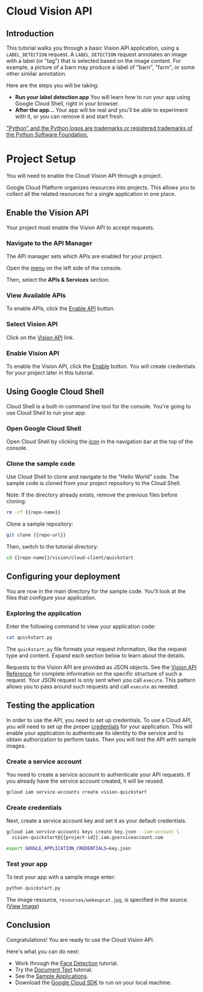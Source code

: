 # Cloud Vision API

<walkthrough-test-start-page url="/start?tutorial=python_vision_quickstart_v2"></walkthrough-test-start-page>

<walkthrough-tutorial-url url="https://cloud.google.com/vision/docs/label-tutorial"></walkthrough-tutorial-url>

<walkthrough-watcher-constant value="https://github.com/GoogleCloudPlatform/python-docs-samples.git" key="repo-url"></walkthrough-watcher-constant>

<walkthrough-watcher-constant value="python-docs-samples" key="repo-name"></walkthrough-watcher-constant>

<walkthrough-devshell-precreate></walkthrough-devshell-precreate>

## Introduction

This tutorial walks you through a basic Vision API application, using a
`LABEL_DETECTION` request. A `LABEL_DETECTION` request annotates an image with a
label (or "tag") that is selected based on the image content. For example, a
picture of a barn may produce a label of "barn", "farm", or some other similar
annotation.

Here are the steps you will be taking:

*   **Run your label detection app** You will learn how to run your app using
    Google Cloud Shell, right in your browser.
*   **After the app...** Your app will be real and you'll be able to experiment
    with it, or you can remove it and start fresh.

["Python" and the Python logos are trademarks or registered trademarks of the
Python Software Foundation.](walkthrough://footnote)

# Project Setup

You will need to enable the Cloud Vision API through a project.

Google Cloud Platform organizes resources into projects. This allows you to
collect all the related resources for a single application in one place.

<walkthrough-project-billing-setup></walkthrough-project-billing-setup>

## Enable the Vision API

Your project must enable the Vision API to accept requests.

### Navigate to the API Manager

The API manager sets which APIs are enabled for your project.

Open the
[menu](walkthrough://spotlight-pointer?spotlightId=console-nav-menu)
on the left side of the console.

Then, select the **APIs & Services** section.

<walkthrough-menu-navigation sectionid="API_SECTION"></walkthrough-menu-navigation>

### View Available APIs

To enable APIs, click the [Enable
API](walkthrough://spotlight-pointer?cssSelector=.p6n-action-bar-button) button.

### Select Vision API

Click on the [Vision
API](walkthrough://spotlight-pointer?spotlightId=api-vision.googleapis.com)
link.

### Enable Vision API

To enable the Vision API, click the
[Enable](walkthrough://spotlight-pointer?spotlightId=api-enable-vision.googleapis.com)
button. You will create credentials for your project later in this tutorial.

## Using Google Cloud Shell

Cloud Shell is a built-in command line tool for the console. You're going to use
Cloud Shell to run your app.

### Open Google Cloud Shell

Open Cloud Shell by clicking the
<walkthrough-cloud-shell-icon></walkthrough-cloud-shell-icon>
[icon](walkthrough://spotlight-pointer?spotlightId=devshell-activate-button) in
the navigation bar at the top of the console.

### Clone the sample code

Use Cloud Shell to clone and navigate to the "Hello World" code. The sample code
is cloned from your project repository to the Cloud Shell.

Note: If the directory already exists, remove the previous files before cloning:

```bash
rm -rf {{repo-name}}
```

Clone a sample repository:

```bash
git clone {{repo-url}}
```

Then, switch to the tutorial directory:

```bash
cd {{repo-name}}/vision/cloud-client/quickstart
```

## Configuring your deployment

You are now in the main directory for the sample code. You'll look at the files
that configure your application.

### Exploring the application

Enter the following command to view your application code:

```bash
cat quickstart.py
```

The `quickstart.py` file formats your request information, like the request type
and content. Expand each section below to learn about the details.

Requests to the Vision API are provided as JSON objects. See the [Vision API
Reference][vision-request-doc] for complete information on the specific
structure of such a request. Your JSON request is only sent when you call
`execute`. This pattern allows you to pass around such requests and call
`execute` as needed.

## Testing the application

In order to use the API, you need to set up credentials. To use a Cloud API, you
will need to set up the proper [credentials][auth-doc] for your application.
This will enable your application to authenticate its identity to the service
and to obtain authorization to perform tasks. Then you will test the API with
sample images.

### Create a service account

You need to create a service account to authenticate your API requests. If you
already have the service account created, it will be reused.

```bash
gcloud iam service-accounts create vision-quickstart
```

### Create credentials

Next, create a service account key and set it as your default credentials.

```bash
gcloud iam service-accounts keys create key.json --iam-account \
  vision-quickstart@{{project-id}}.iam.gserviceaccount.com
```

```bash
export GOOGLE_APPLICATION_CREDENTIALS=key.json
```

<walkthrough-test-code-output text="created key"></walkthrough-test-code-output>

### Test your app

To test your app with a sample image enter:

```bash
python quickstart.py
```

The image resource, `resources/wakeupcat.jpg`, is specified in the source.
([View Image][cat-picture])

## Conclusion

<walkthrough-conclusion-trophy></walkthrough-conclusion-trophy>

Congratulations! You are ready to use the Cloud Vision API.

Here's what you can do next:

*   Work through the [Face Detection][face-tutorial] tutorial.
*   Try the [Document Text][document-text-tutorial] tutorial.
*   See the [Sample Applications][vision-samples].
*   Download the [Google Cloud SDK][get-cloud-sdk] to run on your local machine.

[auth-doc]: https://cloud.google.com/vision/docs/auth
[cat-picture]: https://raw.githubusercontent.com/GoogleCloudPlatform/python-docs-samples/master/vision/cloud-client/quickstart/resources/wakeupcat.jpg
[document-text-tutorial]: https://cloud.google.com/vision/docs/fulltext-annotations
[face-tutorial]: https://cloud.google.com/vision/docs/face-tutorial
[get-cloud-sdk]: https://cloud.google.com/sdk/
[vision-request-doc]: https://cloud.google.com/vision/reference/rest
[vision-samples]: https://cloud.google.com/vision/docs/samples
